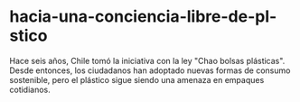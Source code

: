 # hacia-una-conciencia-libre-de-pl-stico
 Hace seis años, Chile tomó la iniciativa con la ley "Chao bolsas plásticas". Desde entonces, los ciudadanos han adoptado nuevas formas de consumo sostenible, pero el plástico sigue siendo una amenaza en empaques cotidianos. 
